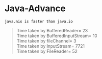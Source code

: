 # Java-Advance

`java.nio is faster than java.io`
>Time taken by BufferedReader= 23 <br/>
Time taken by BufferedInputStream= 10 <br/>
Time taken by fileChannel= 3 <br/>
Time taken by InputStream= 7721 <br/>
Time taken by FileReader= 52 <br/>